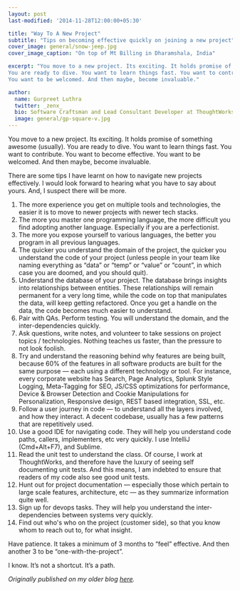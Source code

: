 ```yaml
---
layout: post
last-modified: '2014-11-28T12:00:00+05:30'

title: "Way To A New Project"
subtitle: "Tips on becoming effective quickly on joining a new project"
cover_image: general/snow-jeep.jpg
cover_image_caption: "On top of Mt Billing in Dharamshala, India"

excerpt: "You move to a new project. Its exciting. It holds promise of something awesome (usually).
You are ready to dive. You want to learn things fast. You want to contribute. You want to become effective.
You want to be welcomed. And then maybe, become invaluable."

author:
  name: Gurpreet Luthra
  twitter: _zenx_
  bio: Software Craftsman and Lead Consultant Developer at ThoughtWorks
  image: general/gp-square-v.jpg
---
```


You move to a new project. Its exciting. It holds promise of something awesome (usually). You are ready to dive. You want to learn things fast. You want to contribute. You want to become effective. You want to be welcomed. And then maybe, become invaluable.

There are some tips I have learnt on how to navigate new projects effectively. I would look forward to hearing what you have to say about yours. And, I suspect there will be more.


1. The more experience you get on multiple tools and technologies, the easier it is to move to newer projects with newer tech stacks.
2. The more you master one programming language, the more difficult you find adopting another language. Especially if you are a perfectionist.
3. The more you expose yourself to various languages, the better you program in all previous languages.
4. The quicker you understand the domain of the project, the quicker you understand the code of your project (unless people in your team like naming everything as “data” or “temp” or “value” or “count”, in which case you are doomed, and you should quit).
5. Understand the database of your project. The database brings insights into relationships between entities. These relationships will remain permanent for a very long time, while the code on top that manipulates the data, will keep getting refactored. Once you get a handle on the data, the code becomes much easier to understand.
6. Pair with QAs. Perform testing. You will understand the domain, and the inter-dependencies quickly.
7. Ask questions, write notes, and volunteer to take sessions on project topics / technologies. Nothing teaches us faster, than the pressure to not look foolish.
8. Try and understand the reasoning behind why features are being built, because 60% of the features in all software products are built for the same purpose — each using a different technology or tool. For instance, every corporate website has Search, Page Analytics, Splunk Style Logging, Meta-Tagging for SEO, JS/CSS optimizations for performance, Device & Browser Detection and Cookie Manipulations for Personalization, Responsive design, REST based integration, SSL, etc.
9. Follow a user journey in code — to understand all the layers involved, and how they interact. A decent codebase, usually has a few patterns that are repetitively used.
10. Use a good IDE for navigating code. They will help you understand code paths, callers, implementers, etc very quickly. I use IntelliJ (Cmd+Alt+F7), and Sublime.
11. Read the unit test to understand the class. Of course, I work at ThoughtWorks, and therefore have the luxury of seeing self documenting unit tests. And this means, I am indebted to ensure that readers of my code also see good unit tests.
12. Hunt out for project documentation — especially those which pertain to large scale features, architecture, etc — as they summarize information quite well.
13. Sign up for devops tasks. They will help you understand the inter-dependencies between systems very quickly.
14. Find out who's who on the project (customer side), so that you know whom to reach out to, for what insight.

Have patience. It takes a minimum of 3 months to “feel” effective. And then another 3 to be “one-with-the-project”.

I know. It’s not a shortcut. It’s a path.

_Originally published on my older blog [here](http://techie-notebook.blogspot.in/2014/11/the-way-to-new-project-becoming.html)._